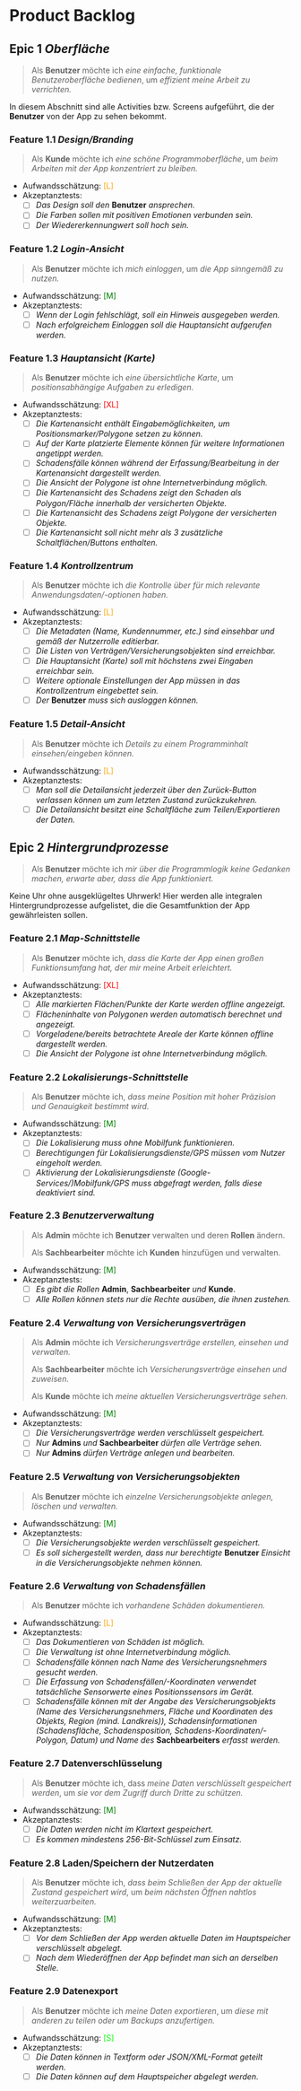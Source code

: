 # Product Backlog

## Epic 1 *Oberfläche*

> Als **Benutzer** möchte ich *eine einfache, funktionale Benutzeroberfläche bedienen*, um *effizient meine Arbeit zu verrichten.*

In diesem Abschnitt sind alle Activities bzw. Screens aufgeführt, die der **Benutzer** von der App zu sehen bekommt.

### Feature 1.1 *Design/Branding*

> Als **Kunde** möchte ich *eine schöne Programmoberfläche*, um *beim Arbeiten mit der App konzentriert zu bleiben.*

- Aufwandsschätzung: <span style="color:orange">[L]</span>
- Akzeptanztests:
    - [ ] *Das Design soll den* **Benutzer** *ansprechen.*
    - [ ] *Die Farben sollen mit positiven Emotionen verbunden sein.*
    - [ ] *Der Wiedererkennungwert soll hoch sein.*

### Feature 1.2 *Login-Ansicht*

> Als **Benutzer** möchte ich *mich einloggen*, um *die App sinngemäß zu nutzen.*

- Aufwandsschätzung: <span style="color:green">[M]</span>
- Akzeptanztests:
    - [ ] *Wenn der Login fehlschlägt, soll ein Hinweis ausgegeben werden.*
    - [ ] *Nach erfolgreichem Einloggen soll die Hauptansicht aufgerufen werden.*

### Feature 1.3 *Hauptansicht (Karte)*

> Als **Benutzer** möchte ich *eine übersichtliche Karte*, um *positionsabhängige Aufgaben zu erledigen.*

- Aufwandsschätzung: <span style="color:red">[XL]</span>
- Akzeptanztests:
    - [ ] *Die Kartenansicht enthält Eingabemöglichkeiten, um Positionsmarker/Polygone setzen zu können.*
    - [ ] *Auf der Karte platzierte Elemente können für weitere Informationen angetippt werden.*
    - [ ] *Schadensfälle können während der Erfassung/Bearbeitung in der Kartenansicht dargestellt werden.*
    - [ ] *Die Ansicht der Polygone ist ohne Internetverbindung möglich.*
    - [ ] *Die Kartenansicht des Schadens zeigt den Schaden als Polygon/Fläche innerhalb der versicherten Objekte.*
    - [ ] *Die Kartenansicht des Schadens zeigt Polygone der versicherten Objekte.*
    - [ ] *Die Kartenansicht soll nicht mehr als 3 zusätzliche Schaltflächen/Buttons enthalten.*

### Feature 1.4 *Kontrollzentrum*

> Als **Benutzer** möchte ich *die Kontrolle über für mich relevante Anwendungsdaten/-optionen haben.*

- Aufwandsschätzung: <span style="color:orange">[L]</span>
- Akzeptanztests:
    - [ ] *Die Metadaten (Name, Kundennummer, etc.) sind einsehbar und gemäß der Nutzerrolle editierbar.*
    - [ ] *Die Listen von Verträgen/Versicherungsobjekten sind erreichbar.*
    - [ ] *Die Hauptansicht (Karte) soll mit höchstens zwei Eingaben erreichbar sein.*
    - [ ] *Weitere optionale Einstellungen der App müssen in das Kontrollzentrum eingebettet sein.*
    - [ ] *Der* **Benutzer** *muss sich ausloggen können.*

### Feature 1.5 *Detail-Ansicht*

> Als **Benutzer** möchte ich *Details zu einem Programminhalt einsehen/eingeben können.*

- Aufwandsschätzung: <span style="color:orange">[L]</span>
- Akzeptanztests:
    - [ ] *Man soll die Detailansicht jederzeit über den Zurück-Button verlassen können um zum letzten Zustand zurückzukehren.*
    - [ ] *Die Detailansicht besitzt eine Schaltfläche zum Teilen/Exportieren der Daten.*
    
## Epic 2 *Hintergrundprozesse*

> Als **Benutzer** möchte ich *mir über die Programmlogik keine Gedanken machen, erwarte aber, dass die App funktioniert.*

Keine Uhr ohne ausgeklügeltes Uhrwerk! Hier werden alle integralen Hintergrundprozesse aufgelistet, die die Gesamtfunktion der App gewährleisten sollen.

### Feature 2.1 *Map-Schnittstelle*

> Als **Benutzer** möchte ich, *dass die Karte der App einen  großen Funktionsumfang hat, der mir meine Arbeit erleichtert.*

- Aufwandsschätzung: <span style="color:red">[XL]</span>
- Akzeptanztests:
    - [ ] *Alle markierten Flächen/Punkte der Karte werden offline angezeigt.*
    - [ ] *Flächeninhalte von Polygonen werden automatisch berechnet und angezeigt.*
    - [ ] *Vorgeladene/bereits betrachtete Areale der Karte können offline dargestellt werden.*
    - [ ] *Die Ansicht der Polygone ist ohne Internetverbindung möglich.*

### Feature 2.2 *Lokalisierungs-Schnittstelle*

> Als **Benutzer** möchte ich, *dass meine Position mit hoher Präzision und Genauigkeit bestimmt wird.*

- Aufwandsschätzung: <span style="color:green">[M]</span>
- Akzeptanztests:
    - [ ] *Die Lokalisierung muss ohne Mobilfunk funktionieren.*
    - [ ] *Berechtigungen für Lokalisierungsdienste/GPS müssen vom Nutzer eingeholt werden.*
    - [ ] *Aktivierung der Lokalisierungsdienste (Google-Services/)Mobilfunk/GPS muss abgefragt werden, falls diese deaktiviert sind.*

### Feature 2.3 *Benutzerverwaltung*

> Als **Admin** möchte ich **Benutzer** verwalten und deren **Rollen** ändern.
> 
> Als **Sachbearbeiter** möchte ich **Kunden** hinzufügen und verwalten.

- Aufwandsschätzung: <span style="color:green">[M]</span>
- Akzeptanztests:
    - [ ] *Es gibt die Rollen* **Admin**, **Sachbearbeiter** *und* **Kunde**.
    - [ ] *Alle Rollen können stets nur die Rechte ausüben, die ihnen zustehen.*

### Feature 2.4 *Verwaltung von Versicherungsverträgen*

> Als **Admin** möchte ich *Versicherungsverträge erstellen, einsehen und verwalten.*
> 
> Als **Sachbearbeiter** möchte ich *Versicherungsverträge einsehen und zuweisen.*
>
> Als **Kunde** möchte ich *meine aktuellen Versicherungsverträge sehen.*

- Aufwandsschätzung: <span style="color:green">[M]</span>
- Akzeptanztests:
    - [ ] *Die Versicherungsverträge werden verschlüsselt gespeichert.*
    - [ ] *Nur* **Admins** *und* **Sachbearbeiter** *dürfen alle Verträge sehen.*
    - [ ] *Nur* **Admins** *dürfen Verträge anlegen und bearbeiten.*

### Feature 2.5 *Verwaltung von Versicherungsobjekten*

> Als **Benutzer** möchte ich *einzelne Versicherungsobjekte anlegen, löschen und verwalten.*

- Aufwandsschätzung: <span style="color:green">[M]</span>
- Akzeptanztests:
    - [ ] *Die Versicherungsobjekte werden verschlüsselt gespeichert.*
    - [ ] *Es soll sichergestellt werden, dass nur berechtigte* **Benutzer** *Einsicht in die Versicherungsobjekte nehmen können.*

### Feature 2.6 *Verwaltung von Schadensfällen*

> Als **Benutzer** möchte ich *vorhandene Schäden dokumentieren.*

- Aufwandsschätzung: <span style="color:orange">[L]</span>
- Akzeptanztests:
    - [ ] *Das Dokumentieren von Schäden ist möglich.*
    - [ ] *Die Verwaltung ist ohne Internetverbindung möglich.*
    - [ ] *Schadensfälle können nach Name des Versicherungsnehmers gesucht werden.*
    - [ ] *Die Erfassung von Schadensfällen/-Koordinaten verwendet tatsächliche Sensorwerte eines Positionssensors im Gerät.*
    - [ ] *Schadensfälle können mit der Angabe des Versicherungsobjekts (Name des Versicherungsnehmers, Fläche und Koordinaten des Objekts, Region (mind. Landkreis)), Schadensinformationen (Schadensfläche, Schadensposition, Schadens-Koordinaten/-Polygon, Datum) und Name des* **Sachbearbeiters** *erfasst werden.*

### Feature 2.7 Datenverschlüsselung

> Als **Benutzer** möchte ich, dass *meine Daten verschlüsselt gespeichert werden*, um *sie vor dem Zugriff durch Dritte zu schützen.*

- Aufwandsschätzung: <span style="color:green">[M]</span>
- Akzeptanztests:
    - [ ] *Die Daten werden nicht im Klartext gespeichert.*
    - [ ] *Es kommen mindestens 256-Bit-Schlüssel zum Einsatz.*

### Feature 2.8 Laden/Speichern der Nutzerdaten

> Als **Benutzer** möchte ich, *dass beim Schließen der App der aktuelle Zustand gespeichert wird*, um *beim nächsten Öffnen nahtlos weiterzuarbeiten.*

- Aufwandsschätzung: <span style="color:green">[M]</span>
- Akzeptanztests:
    - [ ] *Vor dem Schließen der App werden aktuelle Daten im Hauptspeicher verschlüsselt abgelegt.*
    - [ ] *Nach dem Wiederöffnen der App befindet man sich an derselben Stelle.*

### Feature 2.9 Datenexport

> Als **Benutzer** möchte ich *meine Daten exportieren*, um *diese mit anderen zu teilen oder um Backups anzufertigen.*

- Aufwandsschätzung: <span style="color:lime">[S]</span>
- Akzeptanztests:
    - [ ] *Die Daten können in Textform oder JSON/XML-Format geteilt werden.*
    - [ ] *Die Daten können auf dem Hauptspeicher abgelegt werden.*
